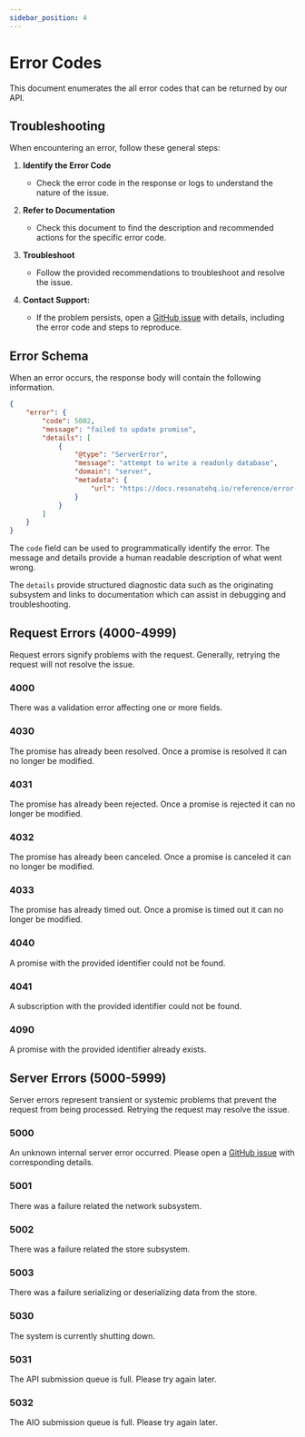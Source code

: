 ```yaml
---
sidebar_position: 4
---
```


# Error Codes

This document enumerates the all error codes that can be returned by our API.

## Troubleshooting

When encountering an error, follow these general steps:

1. **Identify the Error Code**
   - Check the error code in the response or logs to understand the nature of the issue.

2. **Refer to Documentation**
   - Check this document to find the description and recommended actions for the specific error code.

3. **Troubleshoot**
   - Follow the provided recommendations to troubleshoot and resolve the issue.

4. **Contact Support:**
   - If the problem persists, open a [GitHub issue](https://github.com/resonatehq/resonate/issues/new) with details, including the error code and steps to reproduce.

## Error Schema

When an error occurs, the response body will contain the following information.

```json 
{
    "error": {
        "code": 5002,
        "message": "failed to update promise",
        "details": [
            {
                "@type": "ServerError",
                "message": "attempt to write a readonly database",
                "domain": "server",
                "metadata": {
                    "url": "https://docs.resonatehq.io/reference/error-codes#5002"
                }
            }
        ]
    }
}
```

The `code` field can be used to programmatically identify the error. The message and details provide a human readable description of what went wrong.

The `details` provide structured diagnostic data such as the originating subsystem and links to documentation which can assist in debugging and troubleshooting.

## Request Errors (4000-4999)

Request errors signify problems with the request. Generally, retrying the request will not resolve the issue.

### 4000
There was a validation error affecting one or more fields.

### 4030
The promise has already been resolved. Once a promise is resolved it can no longer be modified.

### 4031
The promise has already been rejected. Once a promise is rejected it can no longer be modified.

### 4032
The promise has already been canceled. Once a promise is canceled it can no longer be modified.

### 4033
The promise has already timed out. Once a promise is timed out it can no longer be modified.

### 4040
A promise with the provided identifier could not be found.

### 4041
A subscription with the provided identifier could not be found.

### 4090
A promise with the provided identifier already exists.


## Server Errors (5000-5999)

Server errors represent transient or systemic problems that prevent the request from being processed. Retrying the request may resolve the issue.

### 5000
An unknown internal server error occurred. Please open a [GitHub issue](https://github.com/resonatehq/resonate/issues/new) with corresponding details.

### 5001
There was a failure related the network subsystem.

### 5002
There was a failure related the store subsystem.

### 5003
There was a failure serializing or deserializing data from the store.

### 5030
The system is currently shutting down.

### 5031
The API submission queue is full. Please try again later.

### 5032
The AIO submission queue is full. Please try again later.
